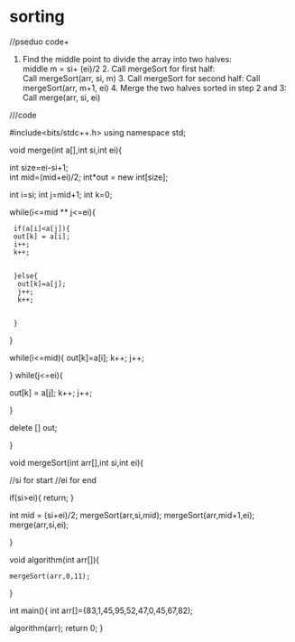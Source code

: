 # sorting

//pseduo code+
 1. Find the middle point to divide the array into two halves:  
             middle m = si+ (ei)/2
     2. Call mergeSort for first half:   
             Call mergeSort(arr, si, m)
     3. Call mergeSort for second half:
             Call mergeSort(arr, m+1, ei)
     4. Merge the two halves sorted in step 2 and 3:
             Call merge(arr, si, ei)






///code



#include<bits/stdc++.h>
using namespace std;



void merge(int a[],int si,int ei){

 int size=ei-si+1;       
 int mid=(mid+ei)/2;
 int*out = new int[size];
 
 int i=si;
 int j=mid+1;
 int k=0;
 
 while(i<=mid ** j<=ei){
 
     if(a[i]<a[j]){
     out[k] = a[i];
     i++;
     k++;
     
     
     }else{
      out[k]=a[j];
      j++;
      k++;
     
     
     }
 
 
 
 }
 
while(i<=mid){
 out[k]=a[i];
 k++;
 j++;

}
while(j<=ei){

out[k] = a[j];
k++;
j++;

}
 
 
 delete [] out;
 

}



void mergeSort(int arr[],int si,int ei){

  //si for start 
  //ei for end 
  
  if(si>ei){
     return;
  }
  
  int mid = (si+ei)/2;
  mergeSort(arr,si,mid);
  mergeSort(arr,mid+1,ei);
  merge(arr,si,ei);
  
  



}



void algorithm(int arr[]){

    mergeSort(arr,0,11);


}


int main(){
   int arr[]={83,1,45,95,52,47,0,45,67,82);
   
   algorithm(arr);
   return 0;
}




